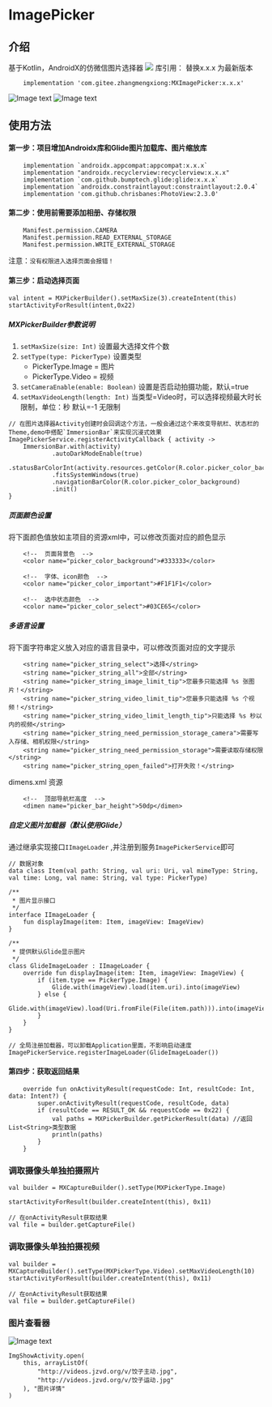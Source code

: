 # ImagePicker
## 介绍
基于Kotlin，AndroidX的仿微信图片选择器
[![](https://jitpack.io/v/com.gitee.zhangmengxiong/MXImagePicker.svg)](https://jitpack.io/#com.gitee.zhangmengxiong/MXImagePicker)
库引用： 替换x.x.x 为最新版本
```
    implementation 'com.gitee.zhangmengxiong:MXImagePicker:x.x.x'
```

![Image text](https://gitee.com/zhangmengxiong/MXImagePicker/raw/master/imgs/screenshot1.png)
![Image text](https://gitee.com/zhangmengxiong/MXImagePicker/raw/master/imgs/screenshot2.png)

## 使用方法

#### 第一步：项目增加Androidx库和Glide图片加载库、图片缩放库
```
    implementation `androidx.appcompat:appcompat:x.x.x`
    implementation "androidx.recyclerview:recyclerview:x.x.x"
    implementation `com.github.bumptech.glide:glide:x.x.x`
    implementation `androidx.constraintlayout:constraintlayout:2.0.4`
    implementation 'com.github.chrisbanes:PhotoView:2.3.0'
```

#### 第二步：使用前需要添加相册、存储权限
```
    Manifest.permission.CAMERA
    Manifest.permission.READ_EXTERNAL_STORAGE
    Manifest.permission.WRITE_EXTERNAL_STORAGE
```
注意：`没有权限进入选择页面会报错！`

#### 第三步：启动选择页面
```
val intent = MXPickerBuilder().setMaxSize(3).createIntent(this)
startActivityForResult(intent,0x22)
```
##### MXPickerBuilder参数说明
1. `setMaxSize(size: Int)` 设置最大选择文件个数
2. `setType(type: PickerType)` 设置类型 
    * PickerType.Image = 图片
    * PickerType.Video = 视频
3. `setCameraEnable(enable: Boolean)` 设置是否启动拍摄功能，默认=true
4. `setMaxVideoLength(length: Int)` 当类型=Video时，可以选择视频最大时长限制，单位：秒   默认=-1 无限制

```
// 在图片选择器Activity创建时会回调这个方法，一般会通过这个来改变导航栏、状态栏的Theme,demo中搭配`ImmersionBar`来实现沉浸式效果
ImagePickerService.registerActivityCallback { activity ->
    ImmersionBar.with(activity)
            .autoDarkModeEnable(true)
            .statusBarColorInt(activity.resources.getColor(R.color.picker_color_background))
            .fitsSystemWindows(true)
            .navigationBarColor(R.color.picker_color_background)
            .init()
}
```

##### 页面颜色设置
将下面颜色值放如主项目的资源xml中，可以修改页面对应的颜色显示
```
    <!--  页面背景色  -->
    <color name="picker_color_background">#333333</color>
   
    <!--  字体、icon颜色  --> 
    <color name="picker_color_important">#F1F1F1</color>

    <!--  选中状态颜色  -->  
    <color name="picker_color_select">#03CE65</color>
```

##### 多语言设置
将下面字符串定义放入对应的语言目录中，可以修改页面对应的文字提示
```
    <string name="picker_string_select">选择</string>
    <string name="picker_string_all">全部</string>
    <string name="picker_string_image_limit_tip">您最多只能选择 %s 张图片！</string>
    <string name="picker_string_video_limit_tip">您最多只能选择 %s 个视频！</string>
    <string name="picker_string_video_limit_length_tip">只能选择 %s 秒以内的视频</string>
    <string name="picker_string_need_permission_storage_camera">需要写入存储、相机权限</string>
    <string name="picker_string_need_permission_storage">需要读取存储权限</string>
    <string name="picker_string_open_failed">打开失败！</string>
```

dimens.xml 资源
```
    <!--  顶部导航栏高度  -->  
    <dimen name="picker_bar_height">50dp</dimen>
```

##### 自定义图片加载器（默认使用Glide）

通过继承实现接口`IImageLoader` ,并注册到服务`ImagePickerService`即可
```
// 数据对象
data class Item(val path: String, val uri: Uri, val mimeType: String, val time: Long, val name: String, val type: PickerType)

/**
 * 图片显示接口
 */
interface IImageLoader {
    fun displayImage(item: Item, imageView: ImageView)
}

/**
 * 提供默认Glide显示图片
 */
class GlideImageLoader : IImageLoader {
    override fun displayImage(item: Item, imageView: ImageView) {
        if (item.type == PickerType.Image) {
            Glide.with(imageView).load(item.uri).into(imageView)
        } else {
            Glide.with(imageView).load(Uri.fromFile(File(item.path))).into(imageView)
        }
    }
}

// 全局注册加载器，可以卸载Application里面，不影响启动速度
ImagePickerService.registerImageLoader(GlideImageLoader())
```

#### 第四步：获取返回结果
```
    override fun onActivityResult(requestCode: Int, resultCode: Int, data: Intent?) {
        super.onActivityResult(requestCode, resultCode, data)
        if (resultCode == RESULT_OK && requestCode == 0x22) {
            val paths = MXPickerBuilder.getPickerResult(data) //返回List<String>类型数据
            println(paths)
        }
    }
```



### 调取摄像头单独拍摄照片
```
val builder = MXCaptureBuilder().setType(MXPickerType.Image)

startActivityForResult(builder.createIntent(this), 0x11)

// 在onActivityResult获取结果
val file = builder.getCaptureFile()
```
### 调取摄像头单独拍摄视频
```
val builder = MXCaptureBuilder().setType(MXPickerType.Video).setMaxVideoLength(10)
startActivityForResult(builder.createIntent(this), 0x11)

// 在onActivityResult获取结果
val file = builder.getCaptureFile()
```


### 图片查看器
![Image text](https://gitee.com/zhangmengxiong/MXImagePicker/raw/master/imgs/screenshot3.png)
```
ImgShowActivity.open(
    this, arrayListOf(
        "http://videos.jzvd.org/v/饺子主动.jpg",
        "http://videos.jzvd.org/v/饺子运动.jpg"
    ), "图片详情"
)
```